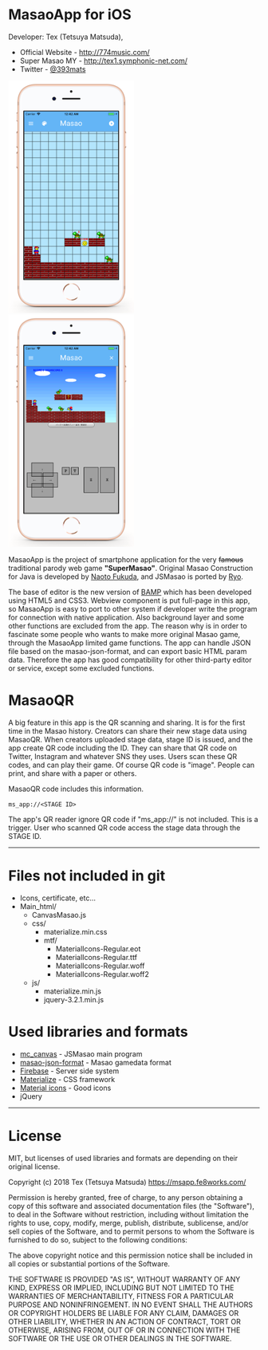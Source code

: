 # MasaoApp for iOS
Developer: Tex (Tetsuya Matsuda),
* Official Website - <http://774music.com/>
* Super Masao MY - <http://tex1.symphonic-net.com/>
* Twitter - [@393mats](https://twitter.com/393Mats)

<img src="https://github.com/393mats/MasaoApp-for-IOS/blob/master/PR_Image/MasaoApp_mu_1.png" width="50%">
<img src="https://github.com/393mats/MasaoApp-for-IOS/blob/master/PR_Image/MasaoApp_mu_2.png" width="50%">


MasaoApp is the project of smartphone application for the very ~~famous~~ traditional parody web game __"SuperMasao"__. Original Masao Construction for Java is developed by [Naoto Fukuda](http://www.t3.rim.or.jp/~naoto/naoto.html), and JSMasao is ported by [Ryo](http://ryo-9399.github.io/).  

The base of editor is the new version of  [BAMP](http://tex1.symphonic-net.com/bamp/about.html) which has been developed using HTML5 and CSS3. Webview component is put full-page in this app, so MasaoApp is easy to port to other system if developer write the program for connection with native application. Also background layer and some other functions are excluded from the app. The reason why is in order to fascinate some people who wants to make more original Masao game, through the MasaoApp limited game functions. The app can handle JSON file based on the masao-json-format, and can export basic HTML param data. Therefore the app has good compatibility for other third-party editor or service, except some excluded functions. 

# MasaoQR
A big feature in this app is the QR scanning and sharing. It is for the first time in the Masao history. Creators can share their new stage data using MasaoQR. When creators uploaded stage data, stage ID is issued, and the app create QR code including the ID. They can share that QR code on Twitter, Instagram and whatever SNS they uses. Users scan these QR codes, and can play their game. Of course QR code is "image". People can print, and share with a paper or others. 

MasaoQR code includes this information.
```
ms_app://<STAGE ID>
```
The app's QR reader ignore QR code if "ms_app://" is not included. This is a trigger. User who scanned QR code access the stage data through the STAGE ID.

---
# Files not included in git
- Icons, certificate, etc...
- Main_html/
    - CanvasMasao.js
    - css/
        - materialize.min.css
        - mtf/
            - MaterialIcons-Regular.eot
            - MaterialIcons-Regular.ttf
            - MaterialIcons-Regular.woff
            - MaterialIcons-Regular.woff2
    - js/
        - materialize.min.js
        - jquery-3.2.1.min.js

# Used libraries and formats
* [mc_canvas](http://ryo-9399.github.io/) - JSMasao main program
* [masao-json-format](https://spec.masao.space/masao-json-format/) - Masao gamedata format
* [Firebase](https://firebase.google.com/) - Server side system
* [Materialize](http://materializecss.com/) - CSS framework
* [Material icons]() - Good icons
* jQuery
---
# License
MIT, but licenses of used libraries and formats are depending on their original license.

Copyright (c) 2018 Tex (Tetsuya Matsuda)
https://msapp.fe8works.com/

Permission is hereby granted, free of charge, to any person obtaining a 
copy of this software and associated documentation files (the 
"Software"), to deal in the Software without restriction, including 
without limitation the rights to use, copy, modify, merge, publish, 
distribute, sublicense, and/or sell copies of the Software, and to 
permit persons to whom the Software is furnished to do so, subject to 
the following conditions:

The above copyright notice and this permission notice shall be 
included in all copies or substantial portions of the Software.

THE SOFTWARE IS PROVIDED "AS IS", WITHOUT WARRANTY OF ANY KIND, 
EXPRESS OR IMPLIED, INCLUDING BUT NOT LIMITED TO THE WARRANTIES OF 
MERCHANTABILITY, FITNESS FOR A PARTICULAR PURPOSE AND 
NONINFRINGEMENT. IN NO EVENT SHALL THE AUTHORS OR COPYRIGHT HOLDERS BE 
LIABLE FOR ANY CLAIM, DAMAGES OR OTHER LIABILITY, WHETHER IN AN ACTION 
OF CONTRACT, TORT OR OTHERWISE, ARISING FROM, OUT OF OR IN CONNECTION 
WITH THE SOFTWARE OR THE USE OR OTHER DEALINGS IN THE SOFTWARE.

